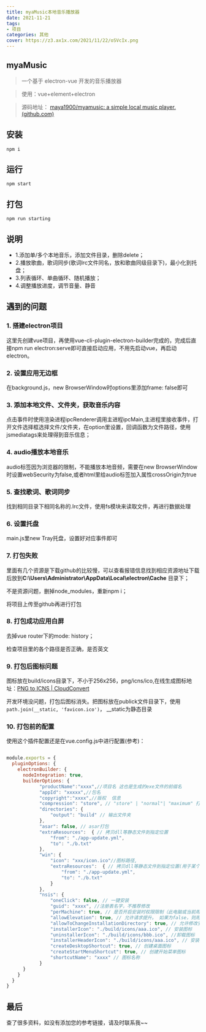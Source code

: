 ```yaml
---
title: myaMusic本地音乐播放器
date: 2021-11-21
tags:
- 项目
categories: 其他
cover: https://z3.ax1x.com/2021/11/22/oSVcIx.png
---
```


## myaMusic

> 一个基于 electron-vue 开发的音乐播放器

> 使用：vue+element+electron

> 源码地址： [maya1900/myamusic: a simple local music player. (github.com)](https://github.com/maya1900/myamusic)

## 安装

```
npm i
```

## 运行

```
npm start
```

## 打包

```
npm run starting
```

## 说明

-   1.添加单/多个本地音乐，添加文件目录，删除delete；
-   2.播放歌曲，歌词同步(歌词lrc文件同名，放和歌曲同级目录下)，最小化到托盘；
-   3.列表循环、单曲循环、随机播放；
-   4.调整播放进度，调节音量、静音


## 遇到的问题

### 1. 搭建electron项目

这里先创建vue项目，再使用vue-cli-plugin-electron-builder完成的，完成后直接npm run electron:serve即可直接启动应用，不用先启动vue，再启动electron。

### 2. 设置应用无边框

在background.js，new BrowserWindow时options里添加frame: false即可

### 3. 添加本地文件、文件夹，获取音乐内容

点击事件时使用渲染进程ipcRenderer调用主进程ipcMain,主进程里接收事件，打开文件选择框选择文件/文件夹，在option里设置，回调函数为文件路径，使用jsmediatags来处理得到音乐信息；

### 4. audio播放本地音乐

audio标签因为浏览器的限制，不能播放本地音频，需要在new BrowserWindow时设置webSecurity为false,或者html里给audio标签加入属性crossOrigin为true

### 5. 查找歌词、歌词同步

找到相同目录下相同名称的.lrc文件，使用fs模块来读取文件，再进行数据处理

### 6. 设置托盘

main.js里new Tray托盘，设置好对应事件即可

### 7. 打包失败

里面有几个资源是下载github的比较慢，可以查看报错信息找到相应资源地址下载后放到**C:\Users\Administrator\AppData\Local\electron\Cache** 目录下；

不是资源问题，删掉node_modules，重新npm i；

将项目上传至github再进行打包

### 8. 打包成功应用白屏

去掉vue router下的mode: history；

检查项目里的各个路径是否正确，是否英文

### 9. 打包后图标问题

图标放在build/icons目录下，不小于256x256，png/icns/ico,在线生成图标地址：[PNG to ICNS | CloudConvert](https://cloudconvert.com/png-to-icns)

开发环境没问题，打包后图标消失。把图标放在publick文件目录下，使用```path.join(__static, 'favicon.ico')```， __static为静态目录

### 10.  打包前的配置

使用这个插件配置还是在vue.config.js中进行配置(参考)：

```js

module.exports = {
  pluginOptions: {
    electronBuilder: {
      nodeIntegration: true,
      builderOptions: {
            "productName":"xxxx",//项目名 这也是生成的exe文件的前缀名
            "appId": "xxxxx",//包名  
            "copyright":"xxxx",//版权  信息
            "compression": "store", // "store" | "normal"| "maximum" 打包压缩情况(store 相对较快)，store 39749kb, maximum 39186kb
            "directories": {
                "output": "build" // 输出文件夹
            }, 
            "asar": false, // asar打包
            "extraResources":  { // 拷贝dll等静态文件到指定位置
                "from": "./app-update.yml",
                "to": "./b.txt"
            },
            "win": {  
                "icon": "xxx/icon.ico"//图标路径,
                "extraResources":  { // 拷贝dll等静态文件到指定位置(用于某个系统配置)
                    "from": "./app-update.yml",
                    "to": "./b.txt"
                }
            },
            "nsis": {
                "oneClick": false, // 一键安装
                "guid": "xxxx", //注册表名字，不推荐修改
                "perMachine": true, // 是否开启安装时权限限制（此电脑或当前用户）
                "allowElevation": true, // 允许请求提升。 如果为false，则用户必须使用提升的权限重新启动安装程序。
                "allowToChangeInstallationDirectory": true, // 允许修改安装目录
                "installerIcon": "./build/icons/aaa.ico", // 安装图标
                "uninstallerIcon": "./build/icons/bbb.ico", //卸载图标
                "installerHeaderIcon": "./build/icons/aaa.ico", // 安装时头部图标
                "createDesktopShortcut": true, // 创建桌面图标
                "createStartMenuShortcut": true, // 创建开始菜单图标
                "shortcutName": "xxxx" // 图标名称
            }
      }
    }
  }
}
```


## 最后

查了很多资料，如没有添加您的参考链接，请及时联系我~~
